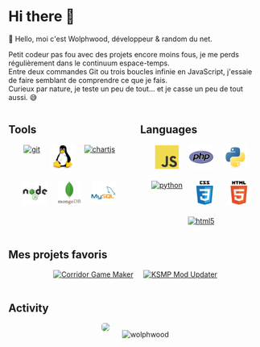 <div style="margin: 0; padding: 0;">
    <h1>Hi there 👋</h1>
    <p>👋 Hello, moi c'est Wolphwood, développeur & random du net.</p>
    <p>Petit codeur pas fou avec des projets encore moins fous, je me perds régulièrement dans le continuum espace-temps.<br>
    Entre deux commandes Git ou trois boucles infinie en JavaScript, j'essaie de faire semblant de comprendre ce que je fais.<br>
    Curieux par nature, je teste un peu de tout... et je casse un peu de tout aussi. 😅</p>
</div>

<div style="display: grid; grid-template-columns: repeat(2, 1fr); gap: 20px">
    <div>
        <h2>Tools</h2>
        <div style="display: flex; justify-content: center; flex-wrap: wrap; gap: 20px">
            <a href="https://git-scm.com/" target="_blank" rel="noreferrer">
                <img src="https://www.vectorlogo.zone/logos/git-scm/git-scm-icon.svg" alt="git" width="48"/>
            </a>
            <a href="https://www.linux.org/" target="_blank" rel="noreferrer">
                <img src="https://raw.githubusercontent.com/devicons/devicon/master/icons/linux/linux-original.svg" alt="linux" width="48"/>
            </a>
            <a href="https://www.chartjs.org" target="_blank" rel="noreferrer">
                <img src="https://www.chartjs.org/media/logo-title.svg" alt="chartjs" width="48"/>
            </a>
            <a href="https://nodejs.org" target="_blank" rel="noreferrer">
                <img src="https://raw.githubusercontent.com/devicons/devicon/master/icons/nodejs/nodejs-original-wordmark.svg" alt="nodejs" width="48"/>
            </a>
            <a href="https://www.mongodb.com/" target="_blank" rel="noreferrer">
                <img src="https://raw.githubusercontent.com/devicons/devicon/master/icons/mongodb/mongodb-original-wordmark.svg" alt="mongodb" width="48"/>
            </a>
            <a href="https://www.mysql.com/" target="_blank" rel="noreferrer">
                <img src="https://raw.githubusercontent.com/devicons/devicon/master/icons/mysql/mysql-original-wordmark.svg" alt="mysql" width="48"/>
            </a>
        </div>
    </div>
    <div>
        <h2>Languages</h2>
        <div style="display: flex; justify-content: center; flex-wrap: wrap; gap: 20px">
            <a href="https://developer.mozilla.org/en-US/docs/Web/JavaScript" target="_blank" rel="noreferrer">
                <img src="https://raw.githubusercontent.com/devicons/devicon/master/icons/javascript/javascript-original.svg" alt="javascript" width="48"/>
            </a>
            <a href="https://www.php.net" target="_blank" rel="noreferrer">
                <img src="https://raw.githubusercontent.com/devicons/devicon/master/icons/php/php-original.svg" alt="php" width="48"/>
            </a>
            <a href="https://www.python.org" target="_blank" rel="noreferrer">
                <img src="https://raw.githubusercontent.com/devicons/devicon/master/icons/python/python-original.svg" alt="python" width="48"/>
            </a>
            <a href="https://www.lua.org" target="_blank" rel="noreferrer">
                <img src="https://upload.wikimedia.org/wikipedia/commons/c/cf/Lua-Logo.svg" alt="python" width="48"/>
            </a>
            <a href="https://www.w3schools.com/css/" target="_blank" rel="noreferrer">
                <img src="https://raw.githubusercontent.com/devicons/devicon/master/icons/css3/css3-original-wordmark.svg" alt="css3" width="48"/>
            </a>
            <a href="https://www.w3.org/html/" target="_blank" rel="noreferrer">
                <img src="https://raw.githubusercontent.com/devicons/devicon/master/icons/html5/html5-original-wordmark.svg" alt="html5" width="48"/>
            </a>
            <a href="https://en.wikipedia.org/wiki/Batch_file" target="_blank" rel="noreferrer">
                <img src="https://upload.wikimedia.org/wikipedia/en/7/7c/Batch_file_icon.png" alt="html5" width="48"/>
            </a>
        </div>
    </div>
</div>
<br>
<h2>Mes projets favoris</h2>
<div style="display: flex; justify-content: center; flex-wrap: wrap; gap: 20px">
    <a href="https://github.com/Wolphwood/CGM">
        <img src="https://github.com/user-attachments/assets/1e7b80e9-1f85-4644-b63c-a2f407d5348d" alt="Corridor Game Maker"/ height="48">
    </a>
    <a href="https://github.com/Wolphwood/ksmp-mod-updater">
        <img src="https://github.com/user-attachments/assets/4bb682e3-6cba-487f-8896-0cc7bd3ec1bb" alt="KSMP Mod Updater"/ height="48">
    </a>
</div>
<br>
<h2>Activity</h2>
<div style="display: flex; flex-wrap: wrap; justify-content: center; gap: 25px">
    <a href="https://wakatime.com"><img style="border-radius: 5px;" src="https://wakatime.com/share/@e7de38c3-c624-46fc-bc5f-60a312413e6b/474e1bcf-a938-4fc9-b736-ffa4e5a2d3f7.png"/></a>
    <p><img src="https://github-readme-stats.vercel.app/api/top-langs?username=wolphwood&show_icons=true&locale=en&layout=compact" alt="wolphwood" /></p>
</div>